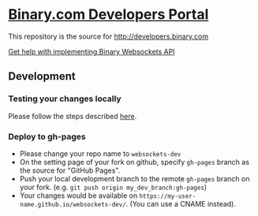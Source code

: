 # [Binary.com Developers Portal](https://developers.binary.com)

This repository is the source for http://developers.binary.com

[Get help with implementing Binary Websockets API](https://binary.vanillacommunity.com)

## Development

### Testing your changes locally
Please follow the steps described [here](https://help.github.com/en/github/working-with-github-pages/testing-your-github-pages-site-locally-with-jekyll).

### Deploy to gh-pages
- Please change your repo name to `websockets-dev`
- On the setting page of your fork on github, specify `gh-pages` branch as the source for "GitHub Pages".
- Push your local development branch to the remote `gh-pages` branch on your fork. (e.g. `git push origin my_dev_branch:gh-pages`)
- Your changes would be available on `https://my-user-name.github.io/websockets-dev/`. (You can use a CNAME instead).
